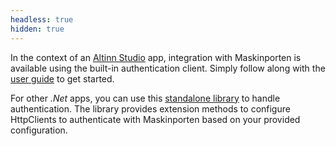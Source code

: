```yaml
---
headless: true
hidden: true
---
```


In the context of an [Altinn Studio](/en/altinn-studio) app, integration with Maskinporten is available using the built-in authentication client. Simply follow along with the [user guide](/en/altinn-studio/v8/guides/integration/maskinporten/) to get started.

For other _.Net_ apps, you can use this [standalone library](https://github.com/Altinn/altinn-apiclient-maskinporten) to handle authentication. The library provides extension methods to configure HttpClients to authenticate with Maskinporten based on your provided configuration.
